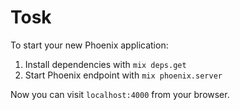 # Tosk

To start your new Phoenix application:

1. Install dependencies with `mix deps.get`
2. Start Phoenix endpoint with `mix phoenix.server`

Now you can visit `localhost:4000` from your browser.
